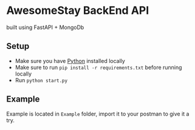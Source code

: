 # AwesomeStay BackEnd API
built using FastAPI + MongoDb

## Setup
- Make sure you have [Python](https://www.python.org/downloads/) installed locally
- Make sure to run `pip install -r requirements.txt` before running locally
- Run `python start.py`

## Example
Example is located in `Example` folder, import it to your postman to give it a try.
